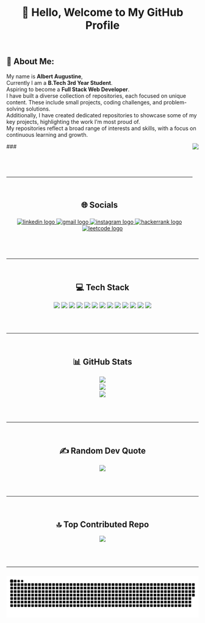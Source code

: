 <div align="center">

# 👋 Hello, Welcome to My GitHub Profile

</div>

<br>

## 💫 About Me:

<div align="left">

My name is **Albert Augustine**,<br>
Currently I am a **B.Tech 3rd Year Student**.<br>
Aspiring to become a **Full Stack Web Developer**.<br>
I have built a diverse collection of repositories, each focused on unique content. These include small projects, coding challenges, and problem-solving solutions.<br>
Additionally, I have created dedicated repositories to showcase some of my key projects, highlighting the work I’m most proud of.<br>
My repositories reflect a broad range of interests and skills, with a focus on continuous learning and growth.

</div>
###

<img align="right" height="200" src="https://media3.giphy.com/media/v1.Y2lkPTc5MGI3NjExcWVzMDNjNWV6c2NvZXo4cTU3enpzM3R3MGJ0Z3ZhcmplaWVtbzc2NyZlcD12MV9pbnRlcm5hbF9naWZfYnlfaWQmY3Q9Zw/HscDLzkO8EOTmgkhQP/giphy.gif"  />

###

<br><br>

---

<br>

<div align="center">

## 🌐 Socials

###

<div align="center">
  <a href="https://www.linkedin.com/in/albertaugustine1884/" target="_blank">
    <img src="https://raw.githubusercontent.com/maurodesouza/profile-readme-generator/master/src/assets/icons/social/linkedin/default.svg" width="52" height="40" alt="linkedin logo"  />
  </a>
  <a href="albertaugustine1884@gmail.com" target="_blank">
    <img src="https://raw.githubusercontent.com/maurodesouza/profile-readme-generator/master/src/assets/icons/social/gmail/default.svg" width="52" height="40" alt="gmail logo"  />
  </a>
  <a href="https://www.instagram.com/albert_augustine_yaknow/" target="_blank">
    <img src="https://raw.githubusercontent.com/maurodesouza/profile-readme-generator/master/src/assets/icons/social/instagram/default.svg" width="52" height="40" alt="instagram logo"  />
  </a>
  <a href="https://www.hackerrank.com/profile/PyroWarrior1884" target="_blank">
    <img src="https://raw.githubusercontent.com/maurodesouza/profile-readme-generator/master/src/assets/icons/social/hackerrank/default.svg" width="52" height="40" alt="hackerrank logo"  />
  </a>
  <a href="https://leetcode.com/u/albert_augustine/" target="_blank">
    <img src="https://img.icons8.com/?size=100&id=wDGo581Ea5Nf&format=png&color=000000" width="52" height="40" alt="leetcode logo"  />
  </a>
</div>

###

<br><br>

---

<br>

## 💻 Tech Stack

<img src="https://img.shields.io/badge/c++-%2300599C.svg?style=plastic&logo=c%2B%2B&logoColor=white" />
<img src="https://img.shields.io/badge/c-%2300599C.svg?style=plastic&logo=c&logoColor=white" />
<img src="https://img.shields.io/badge/css3-%231572B6.svg?style=plastic&logo=css3&logoColor=white" />
<img src="https://img.shields.io/badge/html5-%23E34F26.svg?style=plastic&logo=html5&logoColor=white" />
<img src="https://img.shields.io/badge/go-%2300ADD8.svg?style=plastic&logo=go&logoColor=white" />
<img src="https://img.shields.io/badge/java-%23ED8B00.svg?style=plastic&logo=openjdk&logoColor=white" />
<img src="https://img.shields.io/badge/javascript-%23323330.svg?style=plastic&logo=javascript&logoColor=%23F7DF1E" />
<img src="https://img.shields.io/badge/firebase-%23039BE5.svg?style=plastic&logo=firebase" />
<img src="https://img.shields.io/badge/firebase-a08021?style=plastic&logo=firebase&logoColor=ffcd34" />
<img src="https://img.shields.io/badge/react-%2320232a.svg?style=plastic&logo=react&logoColor=%2361DAFB" />
<img src="https://img.shields.io/badge/tailwindcss-%2338B2AC.svg?style=plastic&logo=tailwind-css&logoColor=white" />
<img src="https://img.shields.io/badge/Appwrite-%23FD366E.svg?style=plastic&logo=appwrite&logoColor=white" />
<img src="https://img.shields.io/badge/mysql-4479A1.svg?style=plastic&logo=mysql&logoColor=white" />

<br><br>

---

<br>

## 📊 GitHub Stats

<img src="https://github-readme-stats.vercel.app/api?username=Pyro-Warrior-1884&theme=tokyonight&hide_border=false&include_all_commits=true&count_private=true" /><br/>
<img src="https://nirzak-streak-stats.vercel.app/?user=Pyro-Warrior-1884&theme=tokyonight&hide_border=false" /><br/>
<img src="https://github-readme-stats.vercel.app/api/top-langs/?username=Pyro-Warrior-1884&theme=tokyonight&hide_border=false&include_all_commits=true&count_private=true&layout=compact" />

<br><br>

---

<br>

## ✍️ Random Dev Quote

<img src="https://quotes-github-readme.vercel.app/api?type=horizontal&theme=tokyonight" />

<br><br>

---

<br>

## 🔝 Top Contributed Repo

<img src="https://github-contributor-stats.vercel.app/api?username=Pyro-Warrior-1884&limit=5&theme=vue-dark&combine_all_yearly_contributions=true" />

<br><br>

---
###

<img src="https://raw.githubusercontent.com/Pyro-Warrior-1884/Pyro-Warrior-1884/output/snake.svg" alt="Snake animation" />

###
<!-- Proudly created with GPRM ( https://gprm.itsvg.in ) -->

</div>
